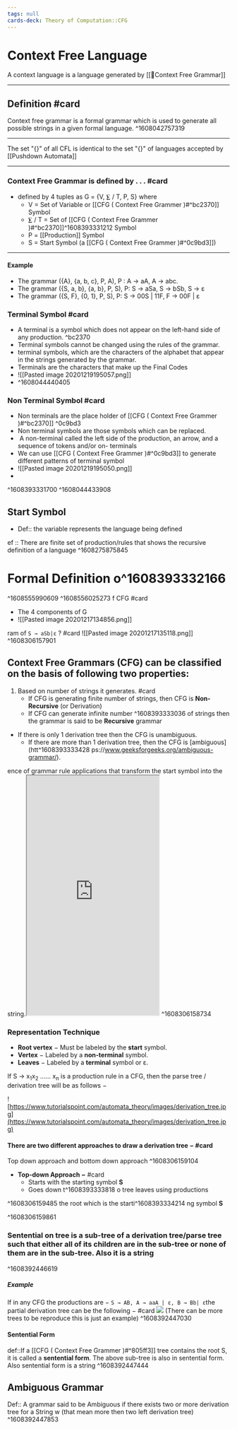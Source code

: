 ```yaml
---
tags: null
cards-deck: Theory of Computation::CFG
---
```


# Context Free Language

A context language is a language generated by [[🔑Context Free Grammar]]

---

## Definition #card

Context free grammar is a formal grammar which is used to generate all possible strings in a given formal language.
^1608042757319

---

The set "{}" of all CFL is identical to the set  "{}" of languages accepted by [[Pushdown Automata]]

---

### **Context Free Grammar** is defined by . . . #card

-   defined by 4 tuples as G = {V, ⨊ / T, P, S} where
    -   V = Set of  Variable or [[CFG ( Context Free Grammer )#^bc2370]] Symbol
    -   ⨊ / T  = Set of [[CFG ( Context Free Grammer )#^bc2370]]^1608393331212
 Symbol
    -   P = [[Production]] Symbol
    -   S = Start Symbol (a [[CFG ( Context Free Grammer )#^0c9bd3]])

---

#### Example

-   The grammar ({A}, {a, b, c}, P, A), P : A → aA, A → abc.
-   The grammar ({S, a, b}, {a, b}, P, S), P: S → aSa, S → bSb, S → ε
-   The grammar ({S, F}, {0, 1}, P, S), P: S → 00S | 11F, F → 00F | ε

### Terminal Symbol #card
-   A terminal is a symbol which does not appear on the left-hand side of any production. ^bc2370
-   Terminal symbols cannot be changed using the rules of the grammar.
-   terminal symbols, which are the characters of the alphabet that appear in the strings generated by the grammar.
-   Terminals are the characters that make up the Final Codes
-   ![[Pasted image 20201219195057.png]]
-   ^1608044440405

### Non Terminal Symbol #card
-   Non terminals are the place holder of [[CFG ( Context Free Grammer )#^bc2370]]  ^0c9bd3
-   Non terminal symbols are those symbols which can be replaced.
-    A non-terminal called the left side of the production, an arrow, and a sequence of tokens and/or on- terminals
-   We can use [[CFG ( Context Free Grammer )#^0c9bd3]] to generate different patterns of terminal symbol
-   ![[Pasted image 20201219195050.png]]
-
^1608393331700   ^1608044433908

## Start Symbol

-   Def:: the variable represents the language being defined

ef :: There are finite set of production/rules that shows the recursive definition of a language
^1608275875845

# Formal Definition o^1608393332166
^1608555990609
^1608556025273
f CFG #card

-   The 4 components of G
-   ![[Pasted image 20201217134856.png]]

ram of `S → aSb|ε` ? #card
![[Pasted image 20201217135118.png]]
^1608306157901

## **Context Free Grammars** (CFG) can be classified on the basis of following two properties:

1.  Based on number of strings it generates. #card
    -   If CFG is generating finite number of strings, then CFG is **Non-Recursive** (or Derivation)
    -   If CFG can generate infinite number ^1608393333036
of strings then the grammar is said to be **Recursive** grammar

-   If there is only 1 derivation tree then the CFG is unambiguous.
    -   If there are more than 1 derivation tree, then the CFG is [ambiguous](htt^1608393333428
ps://www.geeksforgeeks.org/ambiguous-grammar/).

ence of grammar rule applications that transform the start symbol into the string.<iframe src="https://www.youtube.com/embed/u4-rpIlV9NI" class="resize-vertical" style="height: 543px;"></iframe>
^1608306158734

<!--ignore-->

### Representation Technique

-   **Root vertex** − Must be labeled by the **start** symbol.
-   **Vertex** − Labeled by a **non-terminal** symbol.
-   **Leaves** − Labeled by a **terminal** symbol or ε.

If S → x<sub>1</sub>x<sub>2</sub> …… x<sub>n</sub> is a production rule in a CFG, then the parse tree / derivation tree will be as follows −

![https://www.tutorialspoint.com/automata_theory/images/derivation_tree.jpg](https://www.tutorialspoint.com/automata_theory/images/derivation_tree.jpg)

#### There are two different approaches to draw a derivation tree − #card

Top down approach and bottom down approach
^1608306159104

-   **Top-down Approach −**  #card
    -   Starts with the starting symbol **S**
    -   Goes down t^1608393333818
o tree leaves using productions

^1608306159485
the root which is the starti^1608393334214
ng symbol **S**

^1608306159861

### Sentential on tree is a sub-tree of a derivation tree/parse tree such that either all of its children are in the sub-tree or none of them are in the sub-tree. Also it is a string
^1608392446619

##### Example

If in any CFG the productions are − `S → AB, A → aaA | ε, B → Bb| ε`the partial derivation tree can be the following − #card
![](https://www.tutorialspoint.com/automata_theory/images/sentential_form_and_partial_derivation_tree.jpg)
(There can be more trees to be reproduce this is just an example)
^1608392447030

#### Sentential Form

def::If a [[CFG ( Context Free Grammer )#^805ff3]] tree contains the root S, it is called a **sentential form**. The above sub-tree is also in sentential form. Also sentential form is a string
^1608392447444

## Ambiguous Grammar

Def:: A grammar said to be Ambiguous if there exists two or more derivation tree for a String w (that mean more then two left derivation tree)
^1608392447853
